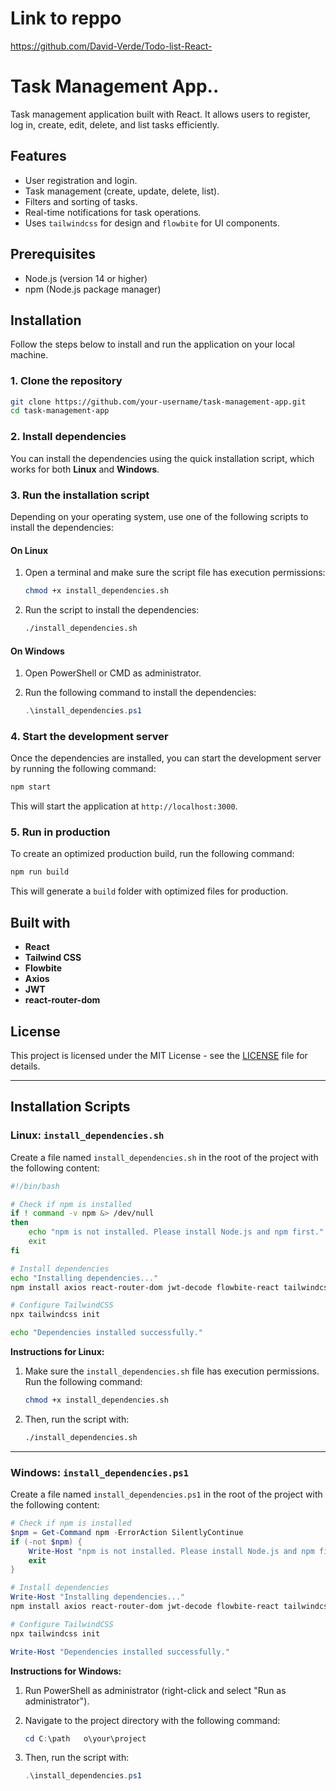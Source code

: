 # Link to reppo
https://github.com/David-Verde/Todo-list-React-


# Task Management App..

Task management application built with React. It allows users to register, log in, create, edit, delete, and list tasks efficiently.

## Features

- User registration and login.
- Task management (create, update, delete, list).
- Filters and sorting of tasks.
- Real-time notifications for task operations.
- Uses `tailwindcss` for design and `flowbite` for UI components.

## Prerequisites

- Node.js (version 14 or higher)
- npm (Node.js package manager)

## Installation

Follow the steps below to install and run the application on your local machine.

### 1. Clone the repository

```bash
git clone https://github.com/your-username/task-management-app.git
cd task-management-app
```

### 2. Install dependencies

You can install the dependencies using the quick installation script, which works for both **Linux** and **Windows**.

### 3. Run the installation script

Depending on your operating system, use one of the following scripts to install the dependencies:

#### On Linux

1. Open a terminal and make sure the script file has execution permissions:

   ```bash
   chmod +x install_dependencies.sh
   ```

2. Run the script to install the dependencies:

   ```bash
   ./install_dependencies.sh
   ```

#### On Windows

1. Open PowerShell or CMD as administrator.

2. Run the following command to install the dependencies:

   ```powershell
   .\install_dependencies.ps1
   ```

### 4. Start the development server

Once the dependencies are installed, you can start the development server by running the following command:

```bash
npm start
```

This will start the application at `http://localhost:3000`.

### 5. Run in production

To create an optimized production build, run the following command:

```bash
npm run build
```

This will generate a `build` folder with optimized files for production.

## Built with

- **React**
- **Tailwind CSS**
- **Flowbite**
- **Axios**
- **JWT**
- **react-router-dom**

## License

This project is licensed under the MIT License - see the [LICENSE](LICENSE) file for details.

---

## Installation Scripts

### **Linux: `install_dependencies.sh`**

Create a file named `install_dependencies.sh` in the root of the project with the following content:

```bash
#!/bin/bash

# Check if npm is installed
if ! command -v npm &> /dev/null
then
    echo "npm is not installed. Please install Node.js and npm first."
    exit
fi

# Install dependencies
echo "Installing dependencies..."
npm install axios react-router-dom jwt-decode flowbite-react tailwindcss @heroicons/react react-hot-toast

# Configure TailwindCSS
npx tailwindcss init

echo "Dependencies installed successfully."
```

**Instructions for Linux:**

1. Make sure the `install_dependencies.sh` file has execution permissions. Run the following command:

   ```bash
   chmod +x install_dependencies.sh
   ```

2. Then, run the script with:

   ```bash
   ./install_dependencies.sh
   ```

---

### **Windows: `install_dependencies.ps1`**

Create a file named `install_dependencies.ps1` in the root of the project with the following content:

```powershell
# Check if npm is installed
$npm = Get-Command npm -ErrorAction SilentlyContinue
if (-not $npm) {
    Write-Host "npm is not installed. Please install Node.js and npm first."
    exit
}

# Install dependencies
Write-Host "Installing dependencies..."
npm install axios react-router-dom jwt-decode flowbite-react tailwindcss @heroicons/react react-hot-toast

# Configure TailwindCSS
npx tailwindcss init

Write-Host "Dependencies installed successfully."
```

**Instructions for Windows:**

1. Run PowerShell as administrator (right-click and select "Run as administrator").

2. Navigate to the project directory with the following command:

   ```powershell
   cd C:\path	o\your\project
   ```

3. Then, run the script with:

   ```powershell
   .\install_dependencies.ps1
   ```
